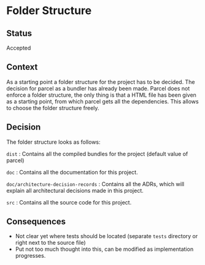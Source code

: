 # Folder Structure

## Status

Accepted

## Context

As a starting point a folder structure for the project has to be decided. The decision for parcel as a bundler has
already been made. Parcel does not enforce a folder structure, the only thing is that a HTML file has been given as a
starting point, from which parcel gets all the dependencies. This allows to choose the folder structure freely.

## Decision

The folder structure looks as follows:

`dist`
: Contains all the compiled bundles for the project (default value of parcel)

`doc`
: Contains all the documentation for this project.

`doc/architecture-decision-records`
: Contains all the ADRs, which will explain all architectural decisions made in this project.

`src`
: Contains all the source code for this project.

## Consequences

- Not clear yet where tests should be located (separate `tests` directory or right next to the source file)
- Put not too much thought into this, can be modified as implementation progresses.
